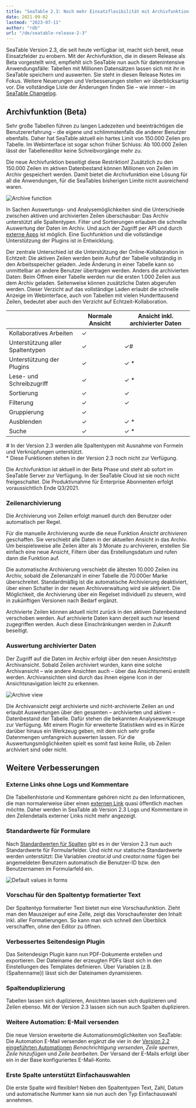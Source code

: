 ```yaml
---
title: "SeaTable 2.3: Noch mehr Einsatzflexibilität mit Archivfunktion - SeaTable"
date: 2021-09-02
lastmod: "2023-07-11"
author: "rdb"
url: "/de/seatable-release-2-3"
---
```


SeaTable Version 2.3, die seit heute verfügbar ist, macht sich bereit, neue Einsatzfelder zu erobern. Mit der Archivfunktion, die in diesem Release als Beta vorgestellt wird, empfiehlt sich SeaTable nun auch für datenintensive Anwendungsfälle: Tabellen mit Millionen Datensätzen lassen sich mit ihr in SeaTable speichern und auswerten. Sie steht in diesen Release Notes im Fokus. Weitere Neuerungen und Verbesserungen stellen wir überblicksartig vor. Die vollständige Liste der Änderungen finden Sie – wie immer – im [SeaTable Changelog](https://seatable.io/docs/changelog/version-2-3/).

## Archivfunktion (Beta)

Sehr große Tabellen führen zu langen Ladezeiten und beeinträchtigen die Benutzererfahrung – die eigene und schlimmstenfalls die anderer Benutzer ebenfalls. Daher hat SeaTable aktuell ein hartes Limit von 150.000 Zeilen pro Tabelle. Im Webinterface ist sogar schon früher Schluss: Ab 100.000 Zeilen lässt der Tabelleneditor keine Schreibvorgänge mehr zu.

Die neue Archivfunktion beseitigt diese Restriktion! Zusätzlich zu den 150.000 Zeilen im aktiven Datenbestand können Millionen von Zeilen im Archiv gespeichert werden. Damit bietet die Archivfunktion eine Lösung für all die Anwendungen, für die SeaTables bisherigen Limite nicht ausreichend waren.

![Archive function](https://seatable.io/wp-content/uploads/2021/09/Archive-function-1088x631.png)

In Sachen Auswertungs- und Analysemöglichkeiten sind die Unterschiede zwischen aktiven und archivierten Zeilen überschaubar: Das Archiv unterstützt alle Spaltentypen. Filter und Sortierungen erlauben die schnelle Auswertung der Daten im Archiv. Und auch der Zugriff per API und durch [externe Apps](https://seatable.io/seatable-release-2-2#Externe_Apps_nur_fuer_Enterprise_Abos/?lang=auto) ist möglich. Eine Suchfunktion und die vollständige Unterstützung der Plugins ist in Entwicklung.

Der zentrale Unterschied ist die Unterstützung der Online-Kollaboration in Echtzeit: Die aktiven Zeilen werden beim Aufruf der Tabelle vollständig in den Arbeitsspeicher geladen. Jede Änderung in einer Tabelle kann so unmittelbar an andere Benutzer übertragen werden. Anders die archivierten Daten: Beim Öffnen einer Tabelle werden nur die ersten 1.000 Zeilen aus dem Archiv geladen. Seitenweise können zusätzliche Daten abgerufen werden. Dieser Verzicht auf das vollständige Laden erlaubt die schnelle Anzeige im Webinterface, auch von Tabellen mit vielen Hunderttausend Zeilen, bedeutet aber auch den Verzicht auf Echtzeit-Kollaboration.

|  | Normale Ansicht | Ansicht inkl.   archivierter Daten |
| --- | --- | --- |
| Kollaboratives Arbeiten | ✓ |  |
| Unterstützung aller Spaltentypen | ✓ | ✓# |
| Unterstützung der Plugins | ✓ | ✓ \* |
| Lese- und Schreibzugriff | ✓ | ✓ \* |
| Sortierung | ✓ | ✓ |
| Filterung | ✓ | ✓ |
| Gruppierung | ✓ |  |
| Ausblenden | ✓ | ✓ \* |
| Suche | ✓ | ✓ \* |

  
\# In der Version 2.3 werden alle Spaltentypen mit Ausnahme von Formeln und Verknüpfungen unterstützt.  
\* Diese Funktionen stehen in der Version 2.3 noch nicht zur Verfügung.

Die Archivfunktion ist aktuell in der Beta Phase und steht ab sofort im SeaTable Server zur Verfügung. In der SeaTable Cloud ist sie noch nicht freigeschaltet. Die Produktivnahme für Enterprise Abonnenten erfolgt voraussichtlich Ende Q3/2021.

### Zeilenarchivierung

Die Archivierung von Zeilen erfolgt manuell durch den Benutzer oder automatisch per Regel.

Für die manuelle Archivierung wurde die neue Funktion _Ansicht archivieren_ geschaffen. Sie verschiebt alle Daten in der aktuellen Ansicht in das Archiv. Um beispielsweise alle Zeilen älter als 3 Monate zu archivieren, erstellen Sie einfach eine neue Ansicht, Filtern über das Erstellungsdatum und rufen dann die Funktion auf.

Die automatische Archivierung verschiebt die ältesten 10.000 Zeilen ins Archiv, sobald die Zeilenanzahl in einer Tabelle die 70.000er Marke überschreitet. Standardmäßig ist die automatische Archivierung deaktiviert, über einen Schalter in der neuen Archivverwaltung wird sie aktiviert. Die Möglichkeit, die Archivierung über ein Regelset individuell zu steuern, wird in zukünftigen Versionen nach Bedarf ergänzt.

Archivierte Zeilen können aktuell nicht zurück in den aktiven Datenbestand verschoben werden. Auf archivierte Daten kann derzeit auch nur lesend zugegriffen werden. Auch diese Einschränkungen werden in Zukunft beseitigt.

### Auswertung archivierter Daten

Der Zugriff auf die Daten im Archiv erfolgt über den neuen Ansichtstyp Archivansicht. Sobald Zeilen archiviert wurden, kann eine solche Archivansicht – wie andere Ansichten auch – über das Ansichtsmenü erstellt werden. Archivansichten sind durch das ihnen eigene Icon in der Ansichtsnavigation leicht zu erkennen.

![Archive view](https://seatable.io/wp-content/uploads/2021/09/Archive-view-creation-1088x518.png)

Die Archivansicht zeigt archivierte und nicht-archivierte Zeilen an und erlaubt Auswertungen über den gesamten – archivierten und aktiven – Datenbestand der Tabelle. Dafür stehen die bekannten Analysewerkzeuge zur Verfügung. Mit einem Plugin für erweiterte Statistiken wird es in Kürze darüber hinaus ein Werkzeug geben, mit dem sich sehr große Datenmengen umfangreich auswerten lassen. Für die Auswertungsmöglichkeiten spielt es somit fast keine Rolle, ob Zeilen archiviert sind oder nicht.

## Weitere Verbesserungen

### Externe Links ohne Logs und Kommentare

Die Tabellenhistorie und Kommentare gehören nicht zu den Informationen, die man normalerweise über einen [externen Link](https://seatable.io/docs/handbuch/zusammenarbeit/externe-links/?lang=auto) quasi öffentlich machen möchte. Daher werden in SeaTable ab Version 2.3 Logs und Kommentare in den Zeilendetails externer Links nicht mehr angezeigt.

### Standardwerte für Formulare

Nach [Standardwerten für Spalten](https://seatable.io/seatable-release-2-0/?lang=auto) gibt es in der Version 2.3 nun auch Standardwerte für Formularfelder. Und nicht nur statische Standardwerte werden unterstützt: Die Variablen _creator.id_ und _creator.name_ fügen bei angemeldeten Benutzern automatisch die Benutzer-ID bzw. den Benutzernamen im Formularfeld ein.

  
![Default values in forms](https://seatable.io/wp-content/uploads/2021/09/Default-values-forms-1088x974.png)

### Vorschau für den Spaltentyp formatierter Text

Der Spaltentyp formatierter Text bietet nun eine Vorschaufunktion. Zieht man den Mauszeiger auf eine Zelle, zeigt das Vorschaufenster den Inhalt inkl. aller Formatierungen. So kann man sich schnell den Überblick verschaffen, ohne den Editor zu öffnen.

### Verbessertes Seitendesign Plugin

Das Seitendesign Plugin kann nun PDF-Dokumente erstellen und exportieren. Der Dateiname der erzeugten PDFs lässt sich in den Einstellungen des Templates definieren. Über Variablen (z.B. {Spaltenname}) lässt sich der Dateinamen dynamisieren.

### Spaltenduplizierung

Tabellen lassen sich duplizieren, Ansichten lassen sich duplizieren und Zeilen ebenso. Mit der Version 2.3 lassen sich nun auch Spalten duplizieren.

### Weitere Automation: E-Mail versenden

Die neue Version erweiterte die Automationsmöglichkeiten von SeaTable: Die Automation E-Mail versenden ergänzt die vier in der [Version 2.2 eingeführten Automationen](https://seatable.io/seatable-release-2-2#Automationen_nur_fuer_Enterprise_Abos/?lang=auto) _Benachrichtigung versenden_, _Zeile sperren_, _Zeile hinzufügen_ und _Zeile bearbeiten_. Der Versand der E-Mails erfolgt über ein in der Base konfiguriertes E-Mail-Konto.

### Erste Spalte unterstützt Einfachauswahlen

Die erste Spalte wird flexibler! Neben den Spaltentypen Text, Zahl, Datum und automatische Nummer kann sie nun auch den Typ Einfachauswahl annehmen.
